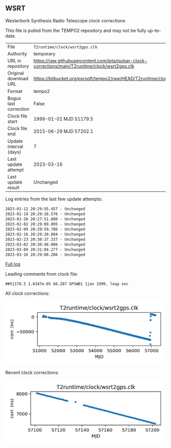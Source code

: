 
## WSRT

Westerbork Synthesis Radio Telescope clock corrections

This file is pulled from the TEMPO2 repository and may not be fully
up-to-date.

|     |     |
|:--- |:--- |
| File | `T2runtime/clock/wsrt2gps.clk` |
| Authority | temporary |
| URL in repository | <https://raw.githubusercontent.com/ipta/pulsar-clock-corrections/main/T2runtime/clock/wsrt2gps.clk> |
| Original download URL | <https://bitbucket.org/psrsoft/tempo2/raw/HEAD/T2runtime/clock/wsrt2gps.clk> |
| Format | tempo2 |
| Bogus last correction | False |
| Clock file start | 1999-01-01 MJD 51179.5 |
| Clock file end | 2015-06-29 MJD 57202.1 |
| Update interval (days) | 7 |
| Last update attempt | 2023-03-16 |
| Last update result | Unchanged |

Log entries from the last few update attempts:
```
2023-01-12 20:29:55.457 - Unchanged
2023-01-19 20:29:26.576 - Unchanged
2023-01-26 20:27:51.680 - Unchanged
2023-02-02 20:29:09.895 - Unchanged
2023-02-09 20:29:59.786 - Unchanged
2023-02-16 20:29:20.084 - Unchanged
2023-02-23 20:30:37.337 - Unchanged
2023-03-02 20:30:48.006 - Unchanged
2023-03-09 20:31:04.277 - Unchanged
2023-03-16 20:29:08.286 - Unchanged
```
[Full log](https://raw.githubusercontent.com/ipta/pulsar-clock-corrections/main/log/T2runtime/clock/wsrt2gps.clk.log)

Leading comments from clock file:

    ##51178.5 1.6347e-05 66.287 GPSWB1 1jan 1999, leap sec



All clock corrections:

![plot of all clock corrections](wsrt2gps.clk.png "All corrections")

Recent clock corrections:

![plot of recent clock corrections](wsrt2gps.clk.short.png "Recent corrections")

